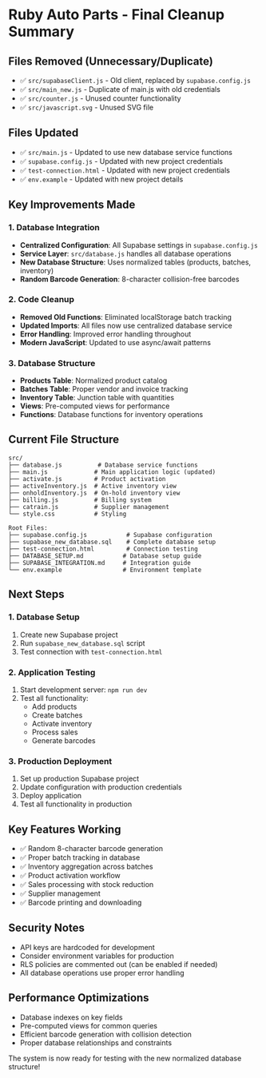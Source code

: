 # Ruby Auto Parts - Final Cleanup Summary

## Files Removed (Unnecessary/Duplicate)
- ✅ `src/supabaseClient.js` - Old client, replaced by `supabase.config.js`
- ✅ `src/main_new.js` - Duplicate of main.js with old credentials
- ✅ `src/counter.js` - Unused counter functionality
- ✅ `src/javascript.svg` - Unused SVG file

## Files Updated
- ✅ `src/main.js` - Updated to use new database service functions
- ✅ `supabase.config.js` - Updated with new project credentials
- ✅ `test-connection.html` - Updated with new project credentials
- ✅ `env.example` - Updated with new project details

## Key Improvements Made

### 1. Database Integration
- **Centralized Configuration**: All Supabase settings in `supabase.config.js`
- **Service Layer**: `src/database.js` handles all database operations
- **New Database Structure**: Uses normalized tables (products, batches, inventory)
- **Random Barcode Generation**: 8-character collision-free barcodes

### 2. Code Cleanup
- **Removed Old Functions**: Eliminated localStorage batch tracking
- **Updated Imports**: All files now use centralized database service
- **Error Handling**: Improved error handling throughout
- **Modern JavaScript**: Updated to use async/await patterns

### 3. Database Structure
- **Products Table**: Normalized product catalog
- **Batches Table**: Proper vendor and invoice tracking
- **Inventory Table**: Junction table with quantities
- **Views**: Pre-computed views for performance
- **Functions**: Database functions for inventory operations

## Current File Structure
```
src/
├── database.js          # Database service functions
├── main.js             # Main application logic (updated)
├── activate.js         # Product activation
├── activeInventory.js  # Active inventory view
├── onholdInventory.js  # On-hold inventory view
├── billing.js          # Billing system
├── catrain.js          # Supplier management
└── style.css           # Styling

Root Files:
├── supabase.config.js           # Supabase configuration
├── supabase_new_database.sql    # Complete database setup
├── test-connection.html         # Connection testing
├── DATABASE_SETUP.md           # Database setup guide
├── SUPABASE_INTEGRATION.md     # Integration guide
└── env.example                 # Environment template
```

## Next Steps

### 1. Database Setup
1. Create new Supabase project
2. Run `supabase_new_database.sql` script
3. Test connection with `test-connection.html`

### 2. Application Testing
1. Start development server: `npm run dev`
2. Test all functionality:
   - Add products
   - Create batches
   - Activate inventory
   - Process sales
   - Generate barcodes

### 3. Production Deployment
1. Set up production Supabase project
2. Update configuration with production credentials
3. Deploy application
4. Test all functionality in production

## Key Features Working
- ✅ Random 8-character barcode generation
- ✅ Proper batch tracking in database
- ✅ Inventory aggregation across batches
- ✅ Product activation workflow
- ✅ Sales processing with stock reduction
- ✅ Supplier management
- ✅ Barcode printing and downloading

## Security Notes
- API keys are hardcoded for development
- Consider environment variables for production
- RLS policies are commented out (can be enabled if needed)
- All database operations use proper error handling

## Performance Optimizations
- Database indexes on key fields
- Pre-computed views for common queries
- Efficient barcode generation with collision detection
- Proper database relationships and constraints

The system is now ready for testing with the new normalized database structure!
